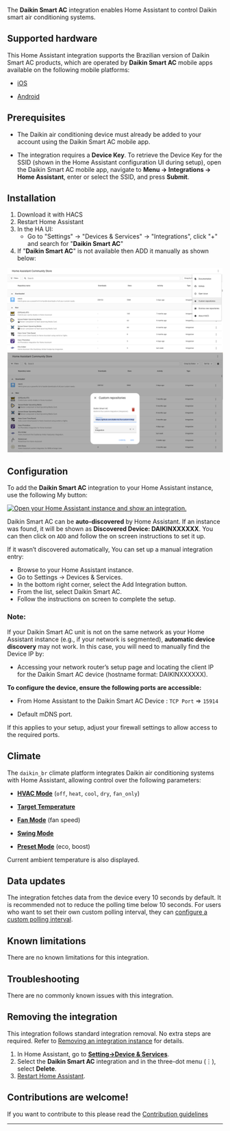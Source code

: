 The **Daikin Smart AC** integration enables Home Assistant to control Daikin smart air conditioning systems.

## Supported hardware

This Home Assistant integration supports the Brazilian version of Daikin Smart AC products, which are operated by **Daikin Smart AC** mobile apps available on the following mobile platforms:

- [iOS](https://apps.apple.com/br/app/daikin-smart-ac/id1557849398)

- [Android](https://play.google.com/store/apps/details?id=in.co.iotalabs.dmb.smartac)
  

## Prerequisites
  
- The Daikin air conditioning device must already be added to your account using the Daikin Smart AC mobile app.

- The integration requires a **Device Key**. To retrieve the Device Key for the SSID (shown in the Home Assistant configuration UI during setup), open the Daikin Smart AC mobile app, navigate to **Menu -> Integrations -> Home Assistant**, enter or select the SSID, and press **Submit**.

## Installation

1. Download it with HACS
2. Restart Home Assistant
3. In the HA UI:
    - Go to "Settings" -> "Devices & Services" -> "Integrations",  click "+" and search for "**Daikin Smart AC**"
4. If "**Daikin Smart AC**" is not available then ADD it manually as shown below:

![Add Repository](images/ha-custom-repo-setup-1.png "Add Repository")
![Add Repository](images/ha-custom-repo-setup-2.png "Add Repository")


## Configuration

To add the **Daikin Smart AC** integration to your Home Assistant instance, use the following My button:

[![Open your Home Assistant instance and show an integration.](https://my.home-assistant.io/badges/integration.svg)](https://my.home-assistant.io/redirect/integration/?domain=daikin_br)

Daikin Smart AC can be **auto-discovered** by Home Assistant. If an instance was found, it will be shown as **Discovered Device: DAIKINXXXXXX**. You can then click on `ADD` and follow the on screen instructions to set it up.

If it wasn’t discovered automatically, You can set up a manual integration entry:
- Browse to your Home Assistant instance.
- Go to Settings -> Devices & Services.
- In the bottom right corner, select the Add Integration button.
- From the list, select Daikin Smart AC.
- Follow the instructions on screen to complete the setup.

### Note:

If your Daikin Smart AC unit is not on the same network as your Home Assistant instance (e.g., if your network is segmented), **automatic device discovery** may not work. In this case, you will need to manually find the Device IP by:

- Accessing your network router’s setup page and locating the client IP for the Daikin Smart AC device (hostname format: DAIKINXXXXXX).

**To configure the device, ensure the following ports are accessible:**

- From Home Assistant to the Daikin Smart AC Device : `TCP Port` => `15914`

- Default mDNS port.

If this applies to your setup, adjust your firewall settings to allow access to the required ports.

## Climate

The `daikin_br` climate platform integrates Daikin air conditioning systems with Home Assistant, allowing control over the following parameters:

- [**HVAC Mode**](https://www.home-assistant.io/integrations/climate/#action-climateset_hvac_mode) (`off`, `heat`, `cool`, `dry`, `fan_only`)

- [**Target Temperature**](https://www.home-assistant.io/integrations/climate#action-climateset_temperature)

- [**Fan Mode**](https://www.home-assistant.io/integrations/climate#action-climateset_fan_mode) (fan speed)

- [**Swing Mode**](https://www.home-assistant.io/integrations/climate#action-climateset_swing_mode)

- [**Preset Mode**](https://www.home-assistant.io/integrations/climate#action-climateset_preset_mode) (eco, boost)

Current ambient temperature is also displayed.

## Data updates

The integration fetches data from the device every 10 seconds by default. 
It is recommended not to reduce the polling time below 10 seconds. For users who want to set their own custom polling interval, they can [configure a custom polling interval](https://www.home-assistant.io/common-tasks/general/#defining-a-custom-polling-interval).


## Known limitations

There are no known limitations for this integration.

## Troubleshooting

There are no commonly known issues with this integration.

## Removing the integration

This integration follows standard integration removal. No extra steps are required. Refer to [Removing an integration instance](https://www.home-assistant.io/common-tasks/general/#removing-an-integration-instance) for details.
1. In Home Assistant, go to [**Setting->Device & Services**](https://my.home-assistant.io/redirect/integrations/).
2. Select the **Daikin Smart AC** integration and in the three-dot menu (⋮), select **Delete**.
3. [Restart Home Assistant](https://www.home-assistant.io/docs/configuration/#reloading-the-configuration-to-apply-changes).

## Contributions are welcome!

If you want to contribute to this please read the [Contribution guidelines](CONTRIBUTING.md)

***
